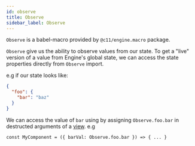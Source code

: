 ```yaml
---
id: observe
title: Observe
sidebar_label: Observe
---
```


`Observe` is a babel-macro provided by `@c11/engine.macro` package.

`Observe` give us the ability to observe values from our state. To get a "live"
version of a value from Engine's global state, we can access the state
properties directly from `Observe` import.

e.g if our state looks like:

```json
{
  "foo": {
    "bar": "baz"
  }
}
```

We can access the value of `bar` using by assigning `Observe.foo.bar` in
destructed arguments of a [view](/docs/api/view). e.g

```
const MyComponent = ({ barVal: Observe.foo.bar }) => { ... }
```
